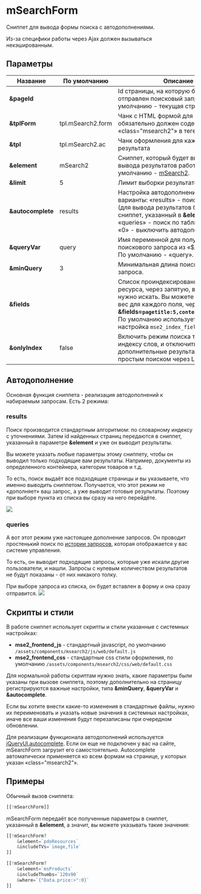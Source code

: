 # mSearchForm

Сниппет для вывода формы поиска с автодополнениями.

Из-за специфики работы через Ajax должен вызываться некэшированным.

## Параметры

 | Название          | По умолчанию      | Описание                                                                                                                                                                                                                                                       |
 |-------------------|-------------------|----------------------------------------------------------------------------------------------------------------------------------------------------------------------------------------------------------------------------------------------------------------|
 | **&pageId**       |                   | Id страницы, на которую будет отправлен поисковый запрос. По умолчанию - текущая страница.                                                                                                                                                                     |
 | **&tplForm**      | tpl.mSearch2.form | Чанк с HTML формой для вывода, обязательно должен содержать «class="msearch2"» в теге «\<form\>».                                                                                                                                                              |
 | **&tpl**          | tpl.mSearch2.ac   | Чанк оформления для каждого результата                                                                                                                                                                                                                         |
 | **&element**      | mSearch2          | Сниппет, который будет вызываться для вывода результатов работы. По умолчанию - [mSearch2][1].                                                                                                                                                                 |
 | **&limit**        | 5                 | Лимит выборки результатов                                                                                                                                                                                                                                      |
 | **&autocomplete** | results           | Настройка автодополнения. Возможные варианты: «results» - поиск по сайту (для вывода результатов будет вызван сниппет, указанный в **&element**), «queries» - поиск по таблице запросов, «0» - выключить автодополнение.                                       |
 | **&queryVar**     | query             | Имя переменной для получения поискового запроса из «$_REQUEST». По умолчанию - «query».                                                                                                                                                                        |
 | **&minQuery**     | 3                 | Минимальная длина поискового запроса.                                                                                                                                                                                                                          |
 | **&fields**       |                   | Список проиндексированных полей ресурса, через запятую, в которых нужно искать. Вы можете также указать вес для каждого поля, через запятую: **&fields=`pagetitle:5,content:3,comment:1`**. По умолчанию используется системная настройка `mse2_index_fields`. |
 | **&onlyIndex**    | false             | Включить режим поиска только по индексу слов, и отключить дополнительные результаты, найденные простым поиском через LIKE.                                                                                                                                     |

## Автодополнение

Основная функция сниппета - реализация автодополнений к набираемым запросам. Есть 2 режима:

### results

Поиск производится стандартным алгоритмом: по словарному индексу с уточнениями.
Затем id найденных страниц передаются в сниппет, указанный в параметре **&element** и уже он выводит результаты.

Вы можете указать любые параметры этому сниппету, чтобы он выводил только подходящие вам результаты. Например, документы из определенного контейнера, категории товаров и т.д.

То есть, поиск выдаёт все подходящие страницы и вы указываете, что именно выводить сниппетом. Получается, что этот режим не «дополняет» ваш запрос, а уже выводит готовые результаты.
Поэтому при выборе пункта из списка вы сразу на него перейдёте.

[![](https://file.modx.pro/files/0/2/d/02d12e8588b9920752fddecef35ba99cs.jpg)](https://file.modx.pro/files/0/2/d/02d12e8588b9920752fddecef35ba99c.png)

### queries

А вот этот режим уже настоящее дополнение запросов. Он проводит простенький поиск по [истории запросов][4], которая отображается у вас системе управления.

То есть, он выводит подходящие запросы, которые уже искали другие пользователи, и нашли. Запросы с нулевым количеством результатов не будут показаны - от них никакого толку.

При выборе запроса из списка, он будет вставлен в форму и она сразу отправится.
[![](https://file.modx.pro/files/1/b/3/1b3240ec2c205bae779d771826bb789ds.jpg)](https://file.modx.pro/files/1/b/3/1b3240ec2c205bae779d771826bb789d.png)

## Скрипты и стили

В работе сниппет использует скрипты и стили указанные с системных настройках:

* **mse2_frontend_js** - стандартный javascript, по умолчанию `/assets/components/msearch2/js/web/default.js`
* **mse2_frontend_css** - стандартные css стили оформления, по умолчанию `/assets/components/msearch2/css/web/default.css`

Для нормальной работы скриптам нужно знать, какие параметры были указаны при вызове сниппета, поэтому дополнительно на страницу регистрируются важные настройки, типа **&minQuery**, **&queryVar** и **&autocomplete**.

Если вы хотите внести какие-то изменения в стандартные файлы, нужно их переименовать и указать новые значения в системных настройках, иначе все ваши изменения будут перезаписаны при очередном обновлении.

Для реализации функционала автодополнений используется [jQueryUI.autocomplete][3]. Если он еще не подключен у вас на сайте, mSearchForm загрузит его самостоятельно.
Autocomplete автоматически применяется ко всем формам на странице, у которых указан «class="msearch2"».

## Примеры

Обычный вызов сниппета:

```php
[[!mSearchForm]]
```

mSearchForm передаёт все полученные параметры в сниппет, указанный в **&element**, а значит, вы можете указывать такие значения:

```php
[[!mSearchForm?
    &element=`pdoResources`
    &includeTVs=`image,file`
]]

[[!mSearchForm?
    &element=`msProducts`
    &includeThumbs=`120x90`
    &where=`{"Data.price:>":0}`
]]

```

[1]: /ru/01_Компоненты/03_mSearch2/01_Сниппеты/01_mSearch2.md
[2]: /ru/01_Компоненты/03_mSearch2/01_Сниппеты/02_mFilter2.md
[3]: http://jqueryui.com/autocomplete/
[4]: /ru/01_Компоненты/03_mSearch2/02_Администрирование/03_Запросы.md
